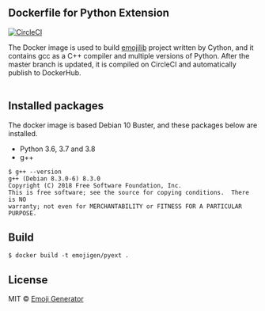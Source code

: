 ## Dockerfile for Python Extension
[![CircleCI](https://circleci.com/gh/emoji-gen/docker-pyext/tree/master.svg?style=shield)](https://circleci.com/gh/emoji-gen/docker-pyext/tree/master)

The Docker image is used to build [emojilib](https://github.com/emoji-gen/emojilib) project written by Cython, and it contains gcc as a C++ compiler and multiple versions of Python. After the master branch is updated, it is compiled on CircleCI and automatically publish to DockerHub.
<br>
<br>

## Installed packages
The docker image is based Debian 10 Buster, and these packages below are installed.

- Python 3.6, 3.7 and 3.8
- g++

```
$ g++ --version
g++ (Debian 8.3.0-6) 8.3.0
Copyright (C) 2018 Free Software Foundation, Inc.
This is free software; see the source for copying conditions.  There is NO
warranty; not even for MERCHANTABILITY or FITNESS FOR A PARTICULAR PURPOSE.
```

## Build

```
$ docker build -t emojigen/pyext .
```

## License
MIT &copy; [Emoji Generator](https://emoji-gen.ninja)
